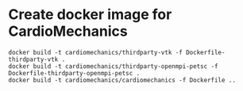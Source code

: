 # Create docker image for CardioMechanics

```
docker build -t cardiomechanics/thirdparty-vtk -f Dockerfile-thirdparty-vtk .
docker build -t cardiomechanics/thirdparty-openmpi-petsc -f Dockerfile-thirdparty-openmpi-petsc .
docker build -t cardiomechanics/cardiomechanics -f Dockerfile ..
```

